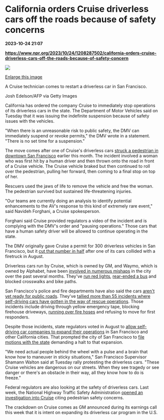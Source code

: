 # California orders Cruise driverless cars off the roads because of safety concerns

**2023-10-24 21:07**

**https://www.npr.org/2023/10/24/1208287502/california-orders-cruise-driverless-cars-off-the-roads-because-of-safety-concern**

 ![](https://media.npr.org/assets/img/2023/10/24/gettyimages-1529168853_custom-f473e2d831699891f1bf033cd56cef1a83992917-s1100-c50.jpg) 

[Enlarge this image](https://media.npr.org/assets/img/2023/10/24/gettyimages-1529168853_custom-f473e2d831699891f1bf033cd56cef1a83992917-s1200.jpg)

A Cruise technician comes to restart a driverless car in San Francisco.

Josh Edelson/AFP via Getty Images

California has ordered the company Cruise to immediately stop operations of its driverless cars in the state. The Department of Motor Vehicles said on Tuesday that it was issuing the indefinite suspension because of safety issues with the vehicles.

"When there is an unreasonable risk to public safety, the DMV can immediately suspend or revoke permits," the DMV wrote in a statement. "There is no set time for a suspension."

The move comes after one of Cruise's driverless cars [struck a pedestrian in downtown San Francisco](https://www.nbcbayarea.com/news/local/san-francisco/woman-trapped-cruise-car-san-francisco/3332464/#:~:text=NBC%20Bay%20Area.-,A%20woman%20crossing%20a%20normally%20busy%20stretch%20of%20downtown%20San,Cruise%20showed%20to%20the%20NBC) earlier this month. The incident involved a woman who was first hit by a human driver and then thrown onto the road in front of a Cruise vehicle. The Cruise vehicle braked but then continued to roll over the pedestrian, pulling her forward, then coming to a final stop on top of her.

Rescuers used the jaws of life to remove the vehicle and free the woman. The pedestrian survived but sustained life-threatening injuries.

"Our teams are currently doing an analysis to identify potential enhancements to the AV's response to this kind of extremely rare event," said Navideh Forghani, a Cruise spokesperson.

Forghani said Cruise provided regulators a video of the incident and is complying with the DMV's order and "pausing operations." Those cars that have a human safety driver will be allowed to continue operating in the state.

The DMV originally gave Cruise a permit for 300 driverless vehicles in San Francisco, but it [cut that number in half](https://www.nytimes.com/2023/08/18/technology/cruise-crash-driverless-car-san-francisco.html) after one of its cars collided with a firetruck in August.

Driverless cars run by Cruise, which is owned by GM, and Waymo, which is owned by Alphabet, have been [involved in numerous mishaps](https://www.npr.org/2023/08/26/1195695051/driverless-cars-san-francisco-waymo-cruise) in the city over the past several months. They've [run red lights](https://sfstandard.com/2023/07/12/watch-san-francisco-cruise-robotaxi-appears-to-almost-get-hit-by-bus/), [rear-ended a bus](https://www.dmv.ca.gov/portal/file/cruise_032323-pdf/) and blocked crosswalks and bike paths.

San Francisco's police and fire departments have also said the cars [aren't yet ready for public roads](https://www.npr.org/2023/08/10/1193272085/san-francisco-has-lots-of-self-driving-cars-theyre-driving-first-responders-nuts). They've [tallied more than 55 incidents where self-driving cars have gotten in the way of rescue operations](https://missionlocal.org/2023/08/cruise-waymo-autonomous-vehicle-robot-taxi-driverless-car-reports-san-francisco/). Those incidents include driving through yellow emergency tape, blocking firehouse driveways, [running over fire hoses](https://missionlocal.org/2023/05/waymo-cruise-fire-department-police-san-francisco/) and refusing to move for first responders.

Despite those incidents, state regulators voted in August to [allow self-driving car companies to expand their operations](https://www.npr.org/2023/08/10/1193272085/san-francisco-has-lots-of-self-driving-cars-theyre-driving-first-responders-nuts) in San Francisco and other California cities. That prompted the city of San Francisco to [file motions with the state](https://calmatters.org/newsletters/whatmatters/2023/08/driverless-cars-california/) demanding a halt to that expansion.

"We need actual people behind the wheel with a pulse and a brain that know how to maneuver in sticky situations," San Francisco Supervisor Shamann Walton said at Tuesday rally protesting the driverless cars. "These Cruise vehicles are dangerous on our streets. When they see tragedy or see danger or there's an obstacle in their way, all they know how to do is freeze."

Federal regulators are also looking at the safety of driverless cars. Last week, the National Highway Traffic Safety Administration [opened an investigation into Cruise](https://apnews.com/article/general-motors-cruise-nhtsa-automated-pedestrian-6716398c6c1bdb58e18b6061b6266933) citing pedestrian safety concerns.

The crackdown on Cruise comes as GM announced during its earnings call this week that it is intent on expanding its driverless car program in the U.S.